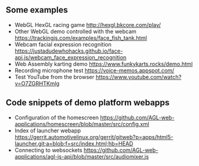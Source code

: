 ## Some examples
- WebGL HexGL racing game <http://hexgl.bkcore.com/play/>
- Other WebGL demo controlled with the webcam <https://trackingjs.com/examples/face_fish_tank.html>
- Webcam facial expression recognition <https://justadudewhohacks.github.io/face-api.js/webcam_face_expression_recognition>
- Web Assembly karting demo <https://www.funkykarts.rocks/demo.html>
- Recording microphone test <https://voice-memos.appspot.com/>
- Test YouTube from the browser <https://www.youtube.com/watch?v=O7ZGRHTKmlg>

## Code snippets of demo platform webapps
- Configuration of the homescreen <https://github.com/AGL-web-applications/homescreen/blob/master/src/config.xml>
- Index of launcher webapp <https://gerrit.automotivelinux.org/gerrit/gitweb?p=apps/html5-launcher.git;a=blob;f=src/index.html;hb=HEAD>
- Connecting to websockets <https://github.com/AGL-web-applications/agl-js-api/blob/master/src/audiomixer.js>

